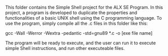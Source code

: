 This folder contains the Simple Shell project for the ALX SE Program. In this project, a program is developed to duplicate the properties and functionalities of a basic UNIX shell using the C programming language. To use the program, simply compile all the .c files in this folder like this:

gcc -Wall -Werror -Wextra -pedantic -std=gnu89 *.c -o [exe file name]

The program will be ready to execute, and the user can run it to execute simple Shell instructions, and run other executeable files.
